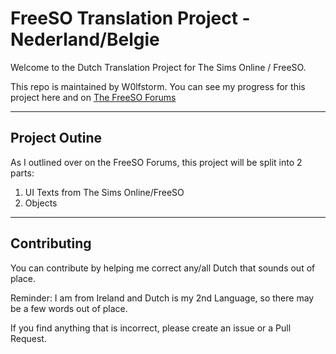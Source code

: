 # FreeSO Translation Project - Nederland/Belgie
Welcome to the Dutch Translation Project for The Sims Online / FreeSO.

This repo is maintained by W0lfstorm. You can see my progress for this project here and on [The FreeSO Forums](http://forum.freeso.org/threads/wip-dutch-translations-v0-1.6494/#post-31765)

-----
## Project Outine

As I outlined over on the FreeSO Forums, this project will be split into 2 parts:

1. UI Texts from The Sims Online/FreeSO
2. Objects

-----
## Contributing
You can contribute by helping me correct any/all Dutch that sounds out of place. 

Reminder: I am from Ireland and Dutch is my 2nd Language, so there may be a few words out of place.

If you find anything that is incorrect, please create an issue or a Pull Request. 

